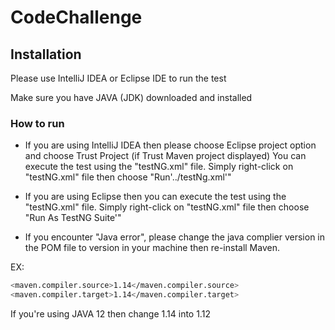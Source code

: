 # CodeChallenge

## Installation

Please use IntelliJ IDEA or Eclipse IDE to run the test

Make sure you have JAVA (JDK) downloaded and installed

### How to run
- If you are using IntelliJ IDEA then please choose Eclipse project option and choose Trust Project (if Trust Maven project displayed)
You can execute the test using the "testNG.xml" file. Simply right-click on "testNG.xml" file then choose "Run'../testNg.xml'"

- If you are using Eclipse then you can execute the test using the "testNG.xml" file. Simply right-click on "testNG.xml" file then choose "Run As TestNG Suite'"

- If you encounter "Java error", please change the java complier version in the POM file to version in your machine then re-install Maven.

EX: 

```bash
<maven.compiler.source>1.14</maven.compiler.source>
<maven.compiler.target>1.14</maven.compiler.target>
```    
If you're using JAVA 12 then change 1.14 into 1.12
